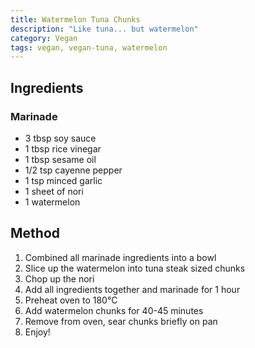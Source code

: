 ```yaml
---
title: Watermelon Tuna Chunks
description: "Like tuna... but watermelon"
category: Vegan
tags: vegan, vegan-tuna, watermelon
---
```


## Ingredients

### Marinade

- 3 tbsp soy sauce
- 1 tbsp rice vinegar
- 1 tbsp sesame oil
- 1/2 tsp cayenne pepper
- 1 tsp minced garlic
- 1 sheet of nori
- 1 watermelon

## Method

1. Combined all marinade ingredients into a bowl
2. Slice up the watermelon into tuna steak sized chunks
3. Chop up the nori
4. Add all ingredients together and marinade for 1 hour
5. Preheat oven to 180°C
6. Add watermelon chunks for 40-45 minutes
7. Remove from oven, sear chunks briefly on pan
8. Enjoy!
